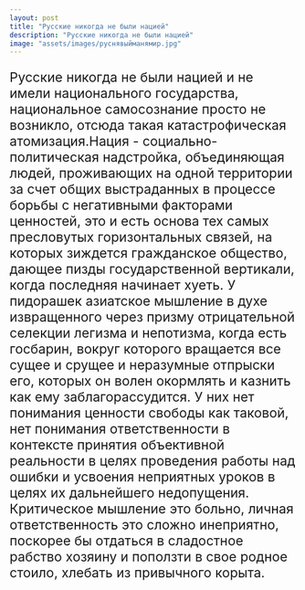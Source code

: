 ```yaml
---
layout: post
title: "Русские никогда не были нацией"
description: "Русские никогда не были нацией"
image: "assets/images/руснявыйманямир.jpg"
---
```

<p style="font-size: 23px;">Русские никогда не были нацией и не имели национального государства, национальное самосознание просто не возникло, отсюда такая катастрофическая атомизация.Нация - социально-политическая надстройка, объединяющая людей, проживающих на одной территории за счет общих выстраданных в процессе борьбы с негативными факторами ценностей, это и есть основа тех самых пресловутых горизонтальных связей, на которых зиждется гражданское общество, дающее пизды государственной вертикали, когда последняя начинает хуеть. У пидорашек азиатское мышление в духе извращенного через призму отрицательной селекции легизма и непотизма, когда есть госбарин, вокруг которого вращается все сущее и срущее и неразумные отпрыски его, которых он волен окормлять и казнить как ему заблагорассудится. У них нет понимания ценности свободы как таковой, нет понимания ответственности в контексте принятия объективной реальности в целях проведения работы над ошибки и усвоения неприятных уроков в целях их дальнейшего недопущения. Критическое мышление это больно, личная ответственность это сложно инеприятно, поскорее бы отдаться в сладостное рабство хозяину и поползти в свое родное стоило, хлебать из привычного корыта.</p>
